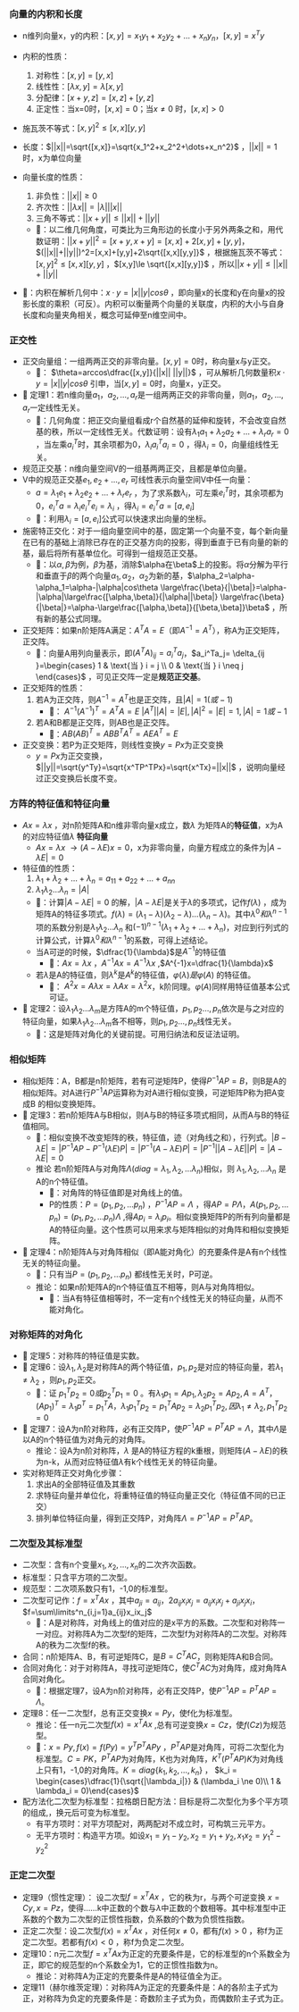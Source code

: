 ### 向量的内积和长度

- n维列向量x，y的内积：$[x,y]=x_1y_1+x_2y_2+\dots+x_ny_n$，$[x,y]=x^Ty$
- 内积的性质：
	1. 对称性：$[x,y]=[y,x]$
	2. 线性性：$[\lambda x,y]=\lambda[x,y]$
	3. 分配律：$[x+y,z]=[x,z]+[y,z]$
	4. 正定性：当x=0时，$[x,x]=0$；当$x\neq 0$ 时，$[x,x]>0$

- 施瓦茨不等式：$[x,y]^2\le[x,x][y,y]$ 
- 长度：$||x||=\sqrt{[x,x]}=\sqrt{x_1^2+x_2^2+\dots+x_n^2}$ ，$||x||=1$时，x为单位向量
- 向量长度的性质：
	1. 非负性：$||x||\ge 0$ 
	2. 齐次性：$||\lambda x||=|\lambda|||x||$ 
	3. 三角不等式：$||x+y||\le ||x||+||y||$ 
	- 🎯：以二维几何角度，可类比为三角形边的长度小于另外两条之和，用代数证明：$||x+y||^2= [x+y,x+y]=[x,x]+2[x,y]+[y,y]$，$(||x||+||y||)^2=[x,x]+[y,y]+2\sqrt{[x,x][y,y]}$ ，根据施瓦茨不等式：$[x,y]^2\le[x,x][y,y]$ ，$[x,y]\le \sqrt{[x,x][y,y]}$ ，所以$||x+y||\le ||x||+||y||$ 
- 🎯：内积在解析几何中：$x·y=|x||y|cos\theta$  ，即向量x的长度和y在向量x的投影长度的乘积（可反）。内积可以衡量两个向量的关联度，内积的大小与自身长度和向量夹角相关，概念可延伸至n维空间中。
### 正交性

- 正交向量组：一组两两正交的非零向量。$[x,y]=0$时，称向量x与y正交。
	- 🎯： $\theta=arccos\dfrac{[x,y]}{||x|| ||y||}$ ，可从解析几何数量积$x·y=|x||y|cos\theta$ 引申，当$[x,y]=0$时，向量x，y正交。
- 📌 定理1：若n维向量$a_1，a_2,\dots,a_r$是一组两两正交的非零向量，则$a_1，a_2,\dots,a_r$一定线性无关。
	- 🎯：几何角度：把正交向量组看成r个自然基的延伸和旋转，不会改变自然基的秩，所以一定线性无关。代数证明：设有$\lambda_1a_1+\lambda_2a_2+\dots+\lambda_ra_r=0$ ，当左乘$a_i^T$时，其余项都为0，$\lambda_ia_i^Ta_i=0$ ，得$\lambda_i=0$，向量组线性无关。
- 规范正交基：n维向量空间V的一组基两两正交，且都是单位向量。
- V中的规范正交基$e_1,e_2+\dots,e_r$ 可线性表示向量空间V中任一向量：
	- $a=\lambda_1e_1+\lambda_2e_2+\dots+\lambda_re_r$ ，为了求系数$\lambda_i$，可左乘$e_i^T$时，其余项都为0，$e_i^Ta=\lambda_ie_i^Te_i=\lambda_i$ ，得$\lambda_i=e_i^Ta=[a,e_i]$
	- 🎯：利用$\lambda_i=[a,e_i]$公式可以快速求出向量的坐标。
- 施密特正交化：对于一组向量空间中的基，固定第一个向量不变，每个新向量在已有的基础上消除已存在的正交基方向的投影，得到垂直于已有向量的新的基，最后将所有基单位化。可得到一组规范正交基。
	- 🎯：以$\alpha,\beta$为例，$\beta$为基，消除$\alpha在\beta$上的投影。将$\alpha$分解为平行和垂直于$\beta$的两个向量$\alpha_1,\alpha_2$，$\alpha_2$为新的基，$\alpha_2=\alpha-\alpha_1=\alpha-|\alpha|cos\theta \large\frac{\beta}{|\beta|}=\alpha-|\alpha|\large\frac{[\alpha,\beta]}{|\alpha||\beta|} \large\frac{\beta}{|\beta|}=\alpha-\large\frac{[\alpha,\beta]}{[\beta,\beta]}\beta$  ，所有新的基公式同理。
- 正交矩阵：如果n阶矩阵A满足：$A^TA=E$（即$A^{-1}=A^T$），称A为正交矩阵，正交阵。 
	- 🎯：向量A用列向量表示，即$(A^TA)_{ij}​=a_i^T​a_j​$，$a_i^T​a_j​​= \delta_{ij​}=\begin{cases} 1 & \text{当 } i = j \\ 0 & \text{当 } i \neq j \end{cases}$ ，可见正交阵一定是**规范正交基**。
- 正交矩阵的性质：
	1. 若A为正交阵，则$A^{-1}=A^T$也是正交阵，且$|A|=1(或-1)$
		- 🎯： $A^{-1}(A^{-1})^T=A^TA=E$ $|A^T||A|=|E|,|A|^2=|E|=1,|A|=1或-1$  
	2. 若A和B都是正交阵，则AB也是正交阵。
		- 🎯：$AB(AB)^T=ABB^TA^T=AEA^T=E$ 
- 正交变换：若P为正交矩阵，则线性变换$y=Px$为正交变换
	- $y=Px$为正交变换，$||y||=\sqrt{y^Ty}=\sqrt{x^TP^TPx}=\sqrt{x^Tx}=||x||$ ，说明向量经过正交变换后长度不变。
### 方阵的特征值和特征向量

- $Ax=\lambda x$ ，对n阶矩阵A和n维非零向量x成立，数$\lambda$ 为矩阵A的**特征值**，x为A的对应特征值$\lambda$ **特征向量**
	- $Ax=\lambda x$ $\rightarrow(A-\lambda E)x=0$，x为非零向量，向量方程成立的条件为$|A-\lambda E|=0$ 
- 特征值的性质：
	1. $\lambda_1+\lambda_2+\dots+\lambda_n=a_{11}+a_{22}+\dots+a_{nn}$ 
	2. $\lambda_1 \lambda_2 \dots \lambda_n=|A|$ 
	 - 🎯：计算$|A-\lambda E|=0$ 的解，$|A-\lambda E|$是关于$\lambda$的多项式，记作$f(\lambda)$ ，成为矩阵A的特征多项式。$f(\lambda)=(\lambda_1-\lambda)(\lambda_2-\lambda)\dots(\lambda_n-\lambda)$。其中$\lambda^0和\lambda^{n-1}$ 项的系数分别是$\lambda_1\lambda_2\dots \lambda_n$
	 和$(-1)^{n-1}(\lambda_1+\lambda_2+\dots+\lambda_n)$，对应到行列式的计算公式，计算$\lambda^0和\lambda^{n-1}$的系数，可得上述结论。
	- 当A可逆的时候，$\dfrac{1}{\lambda}$是$A^{-1}$的特征值
		- 🎯：$Ax=\lambda x$ ，$A^{-1}Ax=A^{-1}\lambda x$ ,$A^{-1}x=\dfrac{1}{\lambda}x$ 
	- 若$\lambda$是A的特征值，则$\lambda^k$是$A^k$的特征值，$\varphi(\lambda)是\varphi(A)$ 的特征值。
		- 🎯： $A^2x=A\lambda x=\lambda Ax=\lambda^2x$，k阶同理。$\varphi(A)$同样用特征值基本公式可证。
- 📌 定理2：设$\lambda_1 \lambda_2 \dots \lambda_m$是方阵A的m个特征值，$p_1,p_2\dots,p_n$依次是与之对应的特征向量，如果$\lambda_1 \lambda_2 \dots \lambda_m$各不相等，则$p_1,p_2\dots,p_n$线性无关。
	- 🎯：这是矩阵对角化的关键前提。可用归纳法和反证法证明。
### 相似矩阵

- 相似矩阵：A，B都是n阶矩阵，若有可逆矩阵P，使得$P^{-1}AP=B$，则B是A的相似矩阵。对A进行$P^{-1}AP$运算称为对A进行相似变换，可逆矩阵P称为把A变成B 的相似变换矩阵。
- 📌 定理3：若n阶矩阵A与B相似，则A与B的特征多项式相同，从而A与B的特征值相同。
	 - 🎯：相似变换不改变矩阵的秩，特征值，迹（对角线之和），行列式。$|B-\lambda E|=|P^{-1}AP-P^{-1}(\lambda E)P|=|P^{-1}(A-\lambda E)P| =|P^{-1}||A-\lambda E||P|=|A-\lambda E|=0$ 
	- 推论 若n阶矩阵A与对角阵$\Lambda (diag=\lambda_1,\lambda_2,\dots \lambda_n)$相似，则  $\lambda_1,\lambda_2,\dots \lambda_n$ 是A的n个特征值。
		- 🎯：对角阵的特征值即是对角线上的值。
		- P的性质：$P=(p_1,p_2,\dots p_n)$ ，$P^{-1}AP=\Lambda$ ，得$AP=P\Lambda$，$A(p_1,p_2,\dots p_n)=(p_1,p_2,\dots p_n)\Lambda$ ,得$Ap_i=\lambda_ip_i$。相似变换矩阵P的所有列向量都是A的特征向量。这个性质可以用来求与矩阵相似的对角阵和相似变换矩阵。
- 📌 定理4：n阶矩阵A与对角阵相似（即A能对角化）的充要条件是A有n个线性无关的特征向量。
	- 🎯：只有当$P=(p_1,p_2,\dots p_n)$ 都线性无关时，P可逆。
	- 推论：如果n阶矩阵A的n个特征值互不相等，则A与对角阵相似。
		- 🎯：当A有特征值相等时，不一定有n个线性无关的特征向量，从而不能对角化。
### 对称矩阵的对角化

- 📌 定理5：对称阵的特征值是实数。
- 📌 定理6：设$\lambda_1,\lambda_2$是对称阵A的两个特征值，$p_1,p_2$是对应的特征向量，若$\lambda_1\ne \lambda_2$ ，则$p_1,p_2$正交。
	- 🎯：证 $p_1^Tp_2=0或p_2^Tp_1=0$ 。有$\lambda_1p_1=Ap_1,\lambda_2p_2=Ap_2,A=A^T$，$(Ap_1)^T=\lambda_1p^T=p_1^TA$，$\lambda_1p_1^Tp_2=p_1^TAp_2=\lambda_2p_1^Tp_2,因\lambda_1\ne\lambda_2,p_1^Tp_2=0$     
- 📌 定理7：设A为n阶对称阵，必有正交阵P，使$P^{-1}AP=P^TAP=\Lambda$，其中$\Lambda$是以A的n个特征值为对角元的对角阵。
	- 推论：设A为n阶对称阵，$\lambda$ 是A的特征方程的k重根，则矩阵$(A-\lambda E)$的秩为n-k，从而对应特征值$\lambda$有k个线性无关的特征向量。
- 实对称矩阵正交对角化步骤：
	1. 求出A的全部特征值及其重数 
	2. 求特征向量并单位化，将重特征值的特征向量正交化（特征值不同的已正交）
	3. 排列单位特征向量，得到正交阵P，对角阵$\Lambda=P^{-1}AP=P^TAP$。
### 二次型及其标准型

- 二次型：含有n个变量$x_1,x_2,\dots,x_n$的二次齐次函数。
- 标准型：只含平方项的二次型。
- 规范型：二次项系数只有1，-1,0的标准型。
- 二次型可记作：$f=x^TAx$ ，其中$a_{ji}=a_{ij}$，$2a_{ij}x_ix_j=a_{ij}x_ix_j+a_{ji}x_jx_i$，$f=\sum\limits^n_{i,j=1}a_{ij}x_ix_j$   
	- 🎯：A是对称阵，对角线上的值对应的是x平方的系数。二次型和对称阵一一对应。对称阵A为二次型f的矩阵，二次型f为对称阵A的二次型。对称阵A的秩为二次型f的秩。
- 合同：n阶矩阵A、B，有可逆矩阵C，是$B=C^TAC$，则称矩阵A和B合同。
- 合同对角化：对于对称阵A，寻找可逆矩阵C，使$C^TAC$为对角阵，成对角阵A合同对角化。
	- 🎯：根据定理7，设A为n阶对称阵，必有正交阵P，使$P^{-1}AP=P^TAP=\Lambda$。
- 定理8：任一二次型f，总有正交变换$x=Py$，使f化为标准型。
	- 推论：任一n元二次型$f(x)=x^TAx$ ,总有可逆变换$x=Cz$，使$f(Cz)$为规范型。
	- 🎯：$x=Py,f(x)=f(Py)=y^TP^TAPy$ ，$P^TAP$是对角阵，可将二次型化为标准型。$C=PK，P^TAP$为对角阵，K也为对角阵，$K^T(P^TAP)K$为对角线上只有1，-1,0的对角阵。$K=diag\{k_1,k_2,\dots,k_n\}$ ， $k_i = \begin{cases}\dfrac{1}{\sqrt{|\lambda_i|}} & (\lambda_i \ne 0)\\ 1 & \lambda_i = 0)\end{cases}$  
- 配方法化二次型为标准型：拉格朗日配方法：目标是将二次型化为多个平方项的组成,，换元后可变为标准型。
	- 有平方项时：对平方项配对，两两配对不成立时，可构筑三元平方。
	- 无平方项时：构造平方项。如设$x_1=y_1-y_2,x_2=y_1+y_2,x_1x_2=y_1^2-y_2^2$ 
### 正定二次型

- 定理9（惯性定理）： 设二次型$f=x^TAx$ ，它的秩为r，与两个可逆变换 $x=Cy,x=Pz$，使得……k中正数的个数与$\lambda$中正数的个数相等。其中标准型中正系数的个数为二次型的正惯性指数，负系数的个数为负惯性指数。
- 正定二次型：设二次型$f(x)=x^TAx$ ，对任何$x\ne 0$，都有$f(x)>0$ ，称f为正定二次型。若都有$f(x)<0$ ，称f为负定二次型。
- 定理10：n元二次型$f=x^TAx$为正定的充要条件是，它的标准型的n个系数全为正，即它的规范型的n个系数全为1，它的正惯性指数为n。
	- 推论：对称阵A为正定的充要条件是A的特征值全为正。
- 定理11（赫尔维茨定理）：对称阵A为正定的充要条件是：A的各阶主子式为正，对称阵为负定的充要条件是：奇数阶主子式为负，而偶数阶主子式为正。